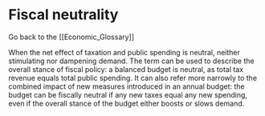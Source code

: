 # Fiscal neutrality

Go back to the [[Economic_Glossary]]


When the net effect of taxation and public spending is neutral, neither stimulating nor dampening demand. The term can be used to describe the overall stance of fiscal policy: a balanced budget is neutral, as total tax revenue equals total public spending. It can also refer more narrowly to the combined impact of new measures introduced in an annual budget: the budget can be fiscally neutral if any new taxes equal any new spending, even if the overall stance of the budget either boosts or slows demand.

